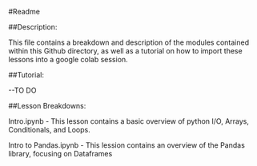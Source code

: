 #Readme

##Description: 

This file contains a breakdown and description of the modules contained within this Github directory, as well as a tutorial on how to import these lessons into a google colab session. 

##Tutorial:

--TO DO

##Lesson Breakdowns:

Intro.ipynb - This lesson contains a basic overview of python I/O, Arrays, Conditionals, and Loops. 

Intro to Pandas.ipynb - This lession contains an overview of the Pandas library, focusing on Dataframes
